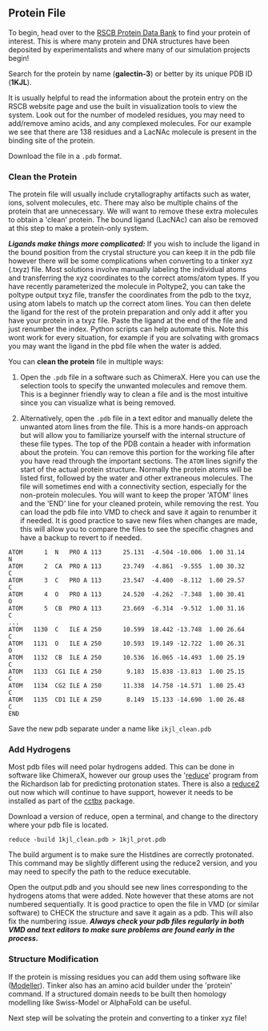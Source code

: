  ## Protein File
To begin, head over to the [RSCB Protein Data Bank](https://www.rcsb.org) to find your protein of interest. This is where many protein and DNA structures have been deposited by experimentalists and where many of our simulation projects begin! 

Search for the protein by name (**galectin-3**) or better by its unique PDB ID (**1KJL**). 

It is usually helpful to read the information about the protein entry on the RSCB website page and use the built in visualization tools to view the system. Look out for the number of modeled residues, you may need to add/remove amino acids, and any complexed molecules. For our example we see that there are 138 residues and a LacNAc molecule is present in the binding site of the protein. 

Download the file in a `.pdb` format. 

### Clean the Protein
The protein file will usually include crytallography artifacts such as water, ions, solvent molecules, etc. There may also be multiple chains of the protein that are unnecessary. We will want to remove these extra molecules to obtain a 'clean' protein. The bound ligand (LacNAc) can also be removed at this step to make a protein-only system. 

***Ligands make things more complicated:*** If you wish to include the ligand in the bound position from the crystal structure you can keep it in the pdb file however there will be some complications when converting to a tinker xyz (.txyz) file. Most solutions involve manually labeling the individual atoms and transferring the xyz coordinates to the correct atoms/atom types. If you have recently parameterized the molecule in Poltype2, you can take the poltype output txyz file, transfer the coordinates from the pdb to the txyz, using atom labels to match up the correct atom lines. You can then delete the ligand for the rest of the protein preparation and only add it after you have your protein in a txyz file. Paste the ligand at the end of the file and just renumber the index. Python scripts can help automate this. Note this wont work for every situation, for example if you are solvating with gromacs you may want the ligand in the pbd file when the water is added. 

You can **clean the protein** file in multiple ways:
1. Open the `.pdb` file in a software such as ChimeraX. Here you can use the selection tools to specify the unwanted molecules and remove them. This is a beginner friendly way to clean a file and is the most intuitive since you can visualize what is being removed.

2. Alternatively, open the `.pdb` file in a text editor and manually delete the unwanted atom lines from the file. This is a more hands-on approach but will allow you to familiarize yourself with the internal structure of these file types. The top of the PDB contain a header with information about the protein. You can remove this portion for the working file after you have read through the important sections. The `ATOM` lines signify the start of the actual protein structure. Normally the protein atoms will be listed first, followed by the water and other extraneous molecules. The file will sometimes end with a connectivity section, especially for the non-protein molecules. You will want to keep the proper 'ATOM' lines and the 'END' line for your cleaned protein, while removing the rest. You can load the pdb file into VMD to check and save it again to renumber it if needed. It is good practice to save new files when changes are made, this will allow you to compare the files to see the specific chagnes and have a backup to revert to if needed.


```
ATOM      1  N   PRO A 113      25.131  -4.504 -10.006  1.00 31.14           N  
ATOM      2  CA  PRO A 113      23.749  -4.861  -9.555  1.00 30.32           C  
ATOM      3  C   PRO A 113      23.547  -4.400  -8.112  1.00 29.57           C  
ATOM      4  O   PRO A 113      24.520  -4.262  -7.348  1.00 30.41           O  
ATOM      5  CB  PRO A 113      23.669  -6.314  -9.512  1.00 31.16           C  
...
ATOM   1130  C   ILE A 250      10.599  18.442 -13.748  1.00 26.64           C  
ATOM   1131  O   ILE A 250      10.593  19.149 -12.722  1.00 26.31           O  
ATOM   1132  CB  ILE A 250      10.536  16.065 -14.493  1.00 25.19           C  
ATOM   1133  CG1 ILE A 250       9.183  15.838 -13.813  1.00 25.15           C  
ATOM   1134  CG2 ILE A 250      11.338  14.758 -14.571  1.00 25.43           C  
ATOM   1135  CD1 ILE A 250       8.149  15.133 -14.690  1.00 26.48           C  
END                                                                             
```



Save the new pdb separate under a name like ```ikjl_clean.pdb```



### Add Hydrogens

Most pdb files will need polar hydrogens added. This can be done in software like ChimeraX, however our group uses the '[reduce](https://github.com/rlabduke/reduce/blob/master/README.md)' program from the Richardson lab for predicting protonation states. There is also a [reduce2](https://github.com/cctbx/cctbx_project/tree/master/mmtbx/reduce) out now which will continue to have support, however it needs to be installed as part of the [cctbx](https://github.com/cctbx/cctbx_project/tree/master) package. 

Download a version of reduce, open a terminal, and change to the directory where your pdb file is located.

```
reduce -build 1kjl_clean.pdb > 1kjl_prot.pdb
```

The build argument is to make sure the Histdines are correctly protonated. This command may be slightly different using the reduce2 version, and you may need to specify the path to the reduce executable. 

Open the output.pdb and you should see new lines corresponding to the hydrogens atoms that were added. Note however that these atoms are not numbered sequentially. It is good practice to open the file in VMD (or similar software) to CHECK the structure and save it again as a pdb. This will also fix the numbering issue. ***Always check your pdb files regularly in both VMD and text editors to make sure problems are found early in the process.***

### Structure Modification
If the protein is missing residues you can add them using software like ([Modeller](AddMissingResidues.md)). Tinker also has an amino acid builder under the 'protein' command. If a structured domain needs to be built then homology modelling like Swiss-Model or AlphaFold can be useful.


Next step will be solvating the protein and converting to a tinker xyz file!


